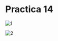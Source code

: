 # Practica 14
![1](https://github.com/JucaLozte/Practica-14/assets/148293086/1fd0041d-7e62-460b-bb9f-afc445717945)

![2](https://github.com/JucaLozte/Practica-14/assets/148293086/acaf041f-ee93-4ea1-8678-b93b8212de04)
